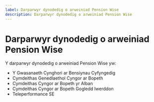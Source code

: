 ```yaml
---
label: Darparwyr dynodedig o arweiniad Pension Wise
description: Darparwyr dynodedig o arweiniad Pension Wise
---
```


# Darparwyr dynodedig o arweiniad Pension Wise

Y darparwyr dynodedig o arweiniad Pension Wise yw:

* Y Gwasanaeth Cynghori ar Bensiynau Cyfyngedig
* Cymdeithas Genedlaethol Cyngor ar Bopeth
* Cymdeithas Cyngor ar Bopeth yr Alban
* Cymdeithas Cyngor ar Bopeth Gogledd Iwerddon
* Teleperformance SE
